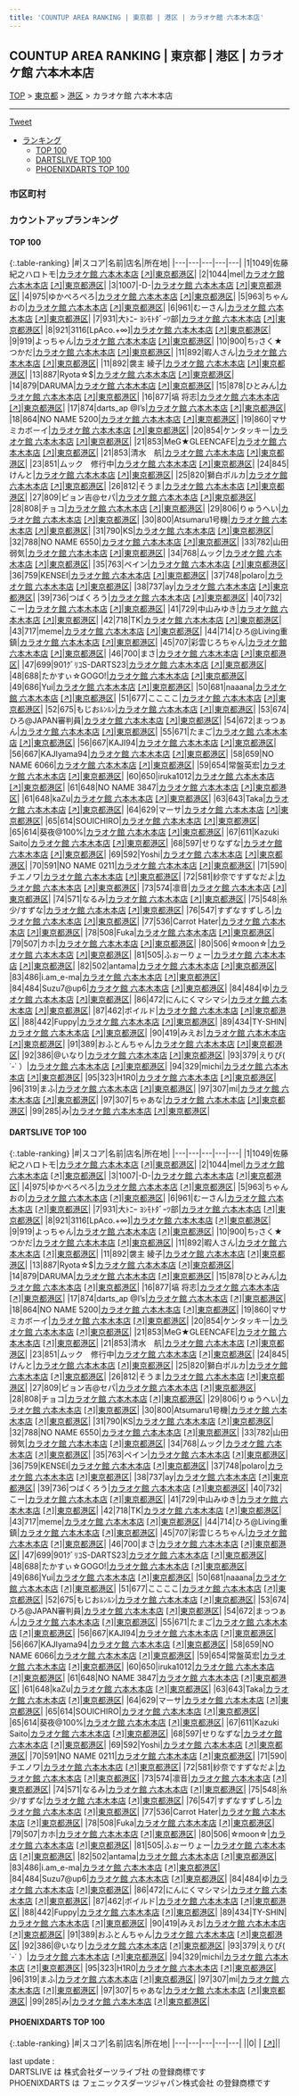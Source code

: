 ```yaml
---
title: 'COUNTUP AREA RANKING | 東京都 | 港区 | カラオケ館 六本木本店'
---
```

## COUNTUP AREA RANKING | 東京都 | 港区 | カラオケ館 六本木本店

[TOP](/darts/rank/) > [東京都](/darts/rank/東京都/) > [港区](/darts/rank/東京都/港区/) > カラオケ館 六本木本店

___

<a href="https://twitter.com/share?ref_src=twsrc%5Etfw" data-text="COUNTUP AREA RANKING | 東京都港区カラオケ館 六本木本店" class="twitter-share-button" data-hashtags="DARTSLIVE,PHOENIXDARTS,darts,ダーツ" data-show-count="false">Tweet</a>

* [ランキング](#カウントアップランキング)
    * [TOP 100](#top-100)
    * [DARTSLIVE TOP 100](#dartslive-top-100)
    * [PHOENIXDARTS TOP 100](#phoenixdarts-top-100)

### 市区町村

<ul>

</ul>

### カウントアップランキング

#### TOP 100



{:.table-ranking}
|#|スコア|名前|店名|所在地|
|---|---|---|---|---|
|1|1049|<span class="rank-name-dl">佐藤紀之ハロトモ</span>|<a href="/darts/rank/shops/ff4193c00ebd8d6325d56fb0e5c39bac.html">カラオケ館 六本木本店</a> <a href="https://search.dartslive.com/jp/shop/ff4193c00ebd8d6325d56fb0e5c39bac">[↗]</a>|<a href="/darts/rank/東京都/港区">東京都港区</a>|
|2|1044|<span class="rank-name-dl">mel</span>|<a href="/darts/rank/shops/ff4193c00ebd8d6325d56fb0e5c39bac.html">カラオケ館 六本木本店</a> <a href="https://search.dartslive.com/jp/shop/ff4193c00ebd8d6325d56fb0e5c39bac">[↗]</a>|<a href="/darts/rank/東京都/港区">東京都港区</a>|
|3|1007|<span class="rank-name-dl">-D-</span>|<a href="/darts/rank/shops/ff4193c00ebd8d6325d56fb0e5c39bac.html">カラオケ館 六本木本店</a> <a href="https://search.dartslive.com/jp/shop/ff4193c00ebd8d6325d56fb0e5c39bac">[↗]</a>|<a href="/darts/rank/東京都/港区">東京都港区</a>|
|4|975|<span class="rank-name-dl">ゆかぺろぺろ</span>|<a href="/darts/rank/shops/ff4193c00ebd8d6325d56fb0e5c39bac.html">カラオケ館 六本木本店</a> <a href="https://search.dartslive.com/jp/shop/ff4193c00ebd8d6325d56fb0e5c39bac">[↗]</a>|<a href="/darts/rank/東京都/港区">東京都港区</a>|
|5|963|<span class="rank-name-dl">ちゃんおの</span>|<a href="/darts/rank/shops/ff4193c00ebd8d6325d56fb0e5c39bac.html">カラオケ館 六本木本店</a> <a href="https://search.dartslive.com/jp/shop/ff4193c00ebd8d6325d56fb0e5c39bac">[↗]</a>|<a href="/darts/rank/東京都/港区">東京都港区</a>|
|6|961|<span class="rank-name-dl">むーさん</span>|<a href="/darts/rank/shops/ff4193c00ebd8d6325d56fb0e5c39bac.html">カラオケ館 六本木本店</a> <a href="https://search.dartslive.com/jp/shop/ff4193c00ebd8d6325d56fb0e5c39bac">[↗]</a>|<a href="/darts/rank/東京都/港区">東京都港区</a>|
|7|931|<span class="rank-name-dl">大ﾄﾆｰ ﾖｼﾓﾄﾀﾞｰﾂ部</span>|<a href="/darts/rank/shops/ff4193c00ebd8d6325d56fb0e5c39bac.html">カラオケ館 六本木本店</a> <a href="https://search.dartslive.com/jp/shop/ff4193c00ebd8d6325d56fb0e5c39bac">[↗]</a>|<a href="/darts/rank/東京都/港区">東京都港区</a>|
|8|921|<span class="rank-name-dl">3116[LpAco.+∞]</span>|<a href="/darts/rank/shops/ff4193c00ebd8d6325d56fb0e5c39bac.html">カラオケ館 六本木本店</a> <a href="https://search.dartslive.com/jp/shop/ff4193c00ebd8d6325d56fb0e5c39bac">[↗]</a>|<a href="/darts/rank/東京都/港区">東京都港区</a>|
|9|919|<span class="rank-name-dl">よっちゃん</span>|<a href="/darts/rank/shops/ff4193c00ebd8d6325d56fb0e5c39bac.html">カラオケ館 六本木本店</a> <a href="https://search.dartslive.com/jp/shop/ff4193c00ebd8d6325d56fb0e5c39bac">[↗]</a>|<a href="/darts/rank/東京都/港区">東京都港区</a>|
|10|900|<span class="rank-name-dl">ちｯさく★つかだ</span>|<a href="/darts/rank/shops/ff4193c00ebd8d6325d56fb0e5c39bac.html">カラオケ館 六本木本店</a> <a href="https://search.dartslive.com/jp/shop/ff4193c00ebd8d6325d56fb0e5c39bac">[↗]</a>|<a href="/darts/rank/東京都/港区">東京都港区</a>|
|11|892|<span class="rank-name-dl">暇人さん</span>|<a href="/darts/rank/shops/ff4193c00ebd8d6325d56fb0e5c39bac.html">カラオケ館 六本木本店</a> <a href="https://search.dartslive.com/jp/shop/ff4193c00ebd8d6325d56fb0e5c39bac">[↗]</a>|<a href="/darts/rank/東京都/港区">東京都港区</a>|
|11|892|<span class="rank-name-dl">袰主 綾子</span>|<a href="/darts/rank/shops/ff4193c00ebd8d6325d56fb0e5c39bac.html">カラオケ館 六本木本店</a> <a href="https://search.dartslive.com/jp/shop/ff4193c00ebd8d6325d56fb0e5c39bac">[↗]</a>|<a href="/darts/rank/東京都/港区">東京都港区</a>|
|13|887|<span class="rank-name-dl">Ryota☆$</span>|<a href="/darts/rank/shops/ff4193c00ebd8d6325d56fb0e5c39bac.html">カラオケ館 六本木本店</a> <a href="https://search.dartslive.com/jp/shop/ff4193c00ebd8d6325d56fb0e5c39bac">[↗]</a>|<a href="/darts/rank/東京都/港区">東京都港区</a>|
|14|879|<span class="rank-name-dl">DARUMA</span>|<a href="/darts/rank/shops/ff4193c00ebd8d6325d56fb0e5c39bac.html">カラオケ館 六本木本店</a> <a href="https://search.dartslive.com/jp/shop/ff4193c00ebd8d6325d56fb0e5c39bac">[↗]</a>|<a href="/darts/rank/東京都/港区">東京都港区</a>|
|15|878|<span class="rank-name-dl">ひとみん</span>|<a href="/darts/rank/shops/ff4193c00ebd8d6325d56fb0e5c39bac.html">カラオケ館 六本木本店</a> <a href="https://search.dartslive.com/jp/shop/ff4193c00ebd8d6325d56fb0e5c39bac">[↗]</a>|<a href="/darts/rank/東京都/港区">東京都港区</a>|
|16|877|<span class="rank-name-dl">塙 将志</span>|<a href="/darts/rank/shops/ff4193c00ebd8d6325d56fb0e5c39bac.html">カラオケ館 六本木本店</a> <a href="https://search.dartslive.com/jp/shop/ff4193c00ebd8d6325d56fb0e5c39bac">[↗]</a>|<a href="/darts/rank/東京都/港区">東京都港区</a>|
|17|874|<span class="rank-name-dl">darts_ap @I’s</span>|<a href="/darts/rank/shops/ff4193c00ebd8d6325d56fb0e5c39bac.html">カラオケ館 六本木本店</a> <a href="https://search.dartslive.com/jp/shop/ff4193c00ebd8d6325d56fb0e5c39bac">[↗]</a>|<a href="/darts/rank/東京都/港区">東京都港区</a>|
|18|864|<span class="rank-name-dl">NO NAME 5200</span>|<a href="/darts/rank/shops/ff4193c00ebd8d6325d56fb0e5c39bac.html">カラオケ館 六本木本店</a> <a href="https://search.dartslive.com/jp/shop/ff4193c00ebd8d6325d56fb0e5c39bac">[↗]</a>|<a href="/darts/rank/東京都/港区">東京都港区</a>|
|19|860|<span class="rank-name-dl">マサミカボーイ</span>|<a href="/darts/rank/shops/ff4193c00ebd8d6325d56fb0e5c39bac.html">カラオケ館 六本木本店</a> <a href="https://search.dartslive.com/jp/shop/ff4193c00ebd8d6325d56fb0e5c39bac">[↗]</a>|<a href="/darts/rank/東京都/港区">東京都港区</a>|
|20|854|<span class="rank-name-dl">ケンタッキー</span>|<a href="/darts/rank/shops/ff4193c00ebd8d6325d56fb0e5c39bac.html">カラオケ館 六本木本店</a> <a href="https://search.dartslive.com/jp/shop/ff4193c00ebd8d6325d56fb0e5c39bac">[↗]</a>|<a href="/darts/rank/東京都/港区">東京都港区</a>|
|21|853|<span class="rank-name-dl">MeG★GLEENCAFE</span>|<a href="/darts/rank/shops/ff4193c00ebd8d6325d56fb0e5c39bac.html">カラオケ館 六本木本店</a> <a href="https://search.dartslive.com/jp/shop/ff4193c00ebd8d6325d56fb0e5c39bac">[↗]</a>|<a href="/darts/rank/東京都/港区">東京都港区</a>|
|21|853|<span class="rank-name-dl">清水　航</span>|<a href="/darts/rank/shops/ff4193c00ebd8d6325d56fb0e5c39bac.html">カラオケ館 六本木本店</a> <a href="https://search.dartslive.com/jp/shop/ff4193c00ebd8d6325d56fb0e5c39bac">[↗]</a>|<a href="/darts/rank/東京都/港区">東京都港区</a>|
|23|851|<span class="rank-name-dl">ムック　修行中</span>|<a href="/darts/rank/shops/ff4193c00ebd8d6325d56fb0e5c39bac.html">カラオケ館 六本木本店</a> <a href="https://search.dartslive.com/jp/shop/ff4193c00ebd8d6325d56fb0e5c39bac">[↗]</a>|<a href="/darts/rank/東京都/港区">東京都港区</a>|
|24|845|<span class="rank-name-dl">けんと</span>|<a href="/darts/rank/shops/ff4193c00ebd8d6325d56fb0e5c39bac.html">カラオケ館 六本木本店</a> <a href="https://search.dartslive.com/jp/shop/ff4193c00ebd8d6325d56fb0e5c39bac">[↗]</a>|<a href="/darts/rank/東京都/港区">東京都港区</a>|
|25|820|<span class="rank-name-dl">獅白ポルカ</span>|<a href="/darts/rank/shops/ff4193c00ebd8d6325d56fb0e5c39bac.html">カラオケ館 六本木本店</a> <a href="https://search.dartslive.com/jp/shop/ff4193c00ebd8d6325d56fb0e5c39bac">[↗]</a>|<a href="/darts/rank/東京都/港区">東京都港区</a>|
|26|812|<span class="rank-name-dl">そうま</span>|<a href="/darts/rank/shops/ff4193c00ebd8d6325d56fb0e5c39bac.html">カラオケ館 六本木本店</a> <a href="https://search.dartslive.com/jp/shop/ff4193c00ebd8d6325d56fb0e5c39bac">[↗]</a>|<a href="/darts/rank/東京都/港区">東京都港区</a>|
|27|809|<span class="rank-name-dl">ピョン吉@セパ</span>|<a href="/darts/rank/shops/ff4193c00ebd8d6325d56fb0e5c39bac.html">カラオケ館 六本木本店</a> <a href="https://search.dartslive.com/jp/shop/ff4193c00ebd8d6325d56fb0e5c39bac">[↗]</a>|<a href="/darts/rank/東京都/港区">東京都港区</a>|
|28|808|<span class="rank-name-dl">チョコ</span>|<a href="/darts/rank/shops/ff4193c00ebd8d6325d56fb0e5c39bac.html">カラオケ館 六本木本店</a> <a href="https://search.dartslive.com/jp/shop/ff4193c00ebd8d6325d56fb0e5c39bac">[↗]</a>|<a href="/darts/rank/東京都/港区">東京都港区</a>|
|29|806|<span class="rank-name-dl">りゅうへい</span>|<a href="/darts/rank/shops/ff4193c00ebd8d6325d56fb0e5c39bac.html">カラオケ館 六本木本店</a> <a href="https://search.dartslive.com/jp/shop/ff4193c00ebd8d6325d56fb0e5c39bac">[↗]</a>|<a href="/darts/rank/東京都/港区">東京都港区</a>|
|30|800|<span class="rank-name-dl">Atsumaru1号機</span>|<a href="/darts/rank/shops/ff4193c00ebd8d6325d56fb0e5c39bac.html">カラオケ館 六本木本店</a> <a href="https://search.dartslive.com/jp/shop/ff4193c00ebd8d6325d56fb0e5c39bac">[↗]</a>|<a href="/darts/rank/東京都/港区">東京都港区</a>|
|31|790|<span class="rank-name-dl">KS</span>|<a href="/darts/rank/shops/ff4193c00ebd8d6325d56fb0e5c39bac.html">カラオケ館 六本木本店</a> <a href="https://search.dartslive.com/jp/shop/ff4193c00ebd8d6325d56fb0e5c39bac">[↗]</a>|<a href="/darts/rank/東京都/港区">東京都港区</a>|
|32|788|<span class="rank-name-dl">NO NAME 6550</span>|<a href="/darts/rank/shops/ff4193c00ebd8d6325d56fb0e5c39bac.html">カラオケ館 六本木本店</a> <a href="https://search.dartslive.com/jp/shop/ff4193c00ebd8d6325d56fb0e5c39bac">[↗]</a>|<a href="/darts/rank/東京都/港区">東京都港区</a>|
|33|782|<span class="rank-name-dl">山田弱気</span>|<a href="/darts/rank/shops/ff4193c00ebd8d6325d56fb0e5c39bac.html">カラオケ館 六本木本店</a> <a href="https://search.dartslive.com/jp/shop/ff4193c00ebd8d6325d56fb0e5c39bac">[↗]</a>|<a href="/darts/rank/東京都/港区">東京都港区</a>|
|34|768|<span class="rank-name-dl">ムック</span>|<a href="/darts/rank/shops/ff4193c00ebd8d6325d56fb0e5c39bac.html">カラオケ館 六本木本店</a> <a href="https://search.dartslive.com/jp/shop/ff4193c00ebd8d6325d56fb0e5c39bac">[↗]</a>|<a href="/darts/rank/東京都/港区">東京都港区</a>|
|35|763|<span class="rank-name-dl">ペイン</span>|<a href="/darts/rank/shops/ff4193c00ebd8d6325d56fb0e5c39bac.html">カラオケ館 六本木本店</a> <a href="https://search.dartslive.com/jp/shop/ff4193c00ebd8d6325d56fb0e5c39bac">[↗]</a>|<a href="/darts/rank/東京都/港区">東京都港区</a>|
|36|759|<span class="rank-name-dl">KENSEI</span>|<a href="/darts/rank/shops/ff4193c00ebd8d6325d56fb0e5c39bac.html">カラオケ館 六本木本店</a> <a href="https://search.dartslive.com/jp/shop/ff4193c00ebd8d6325d56fb0e5c39bac">[↗]</a>|<a href="/darts/rank/東京都/港区">東京都港区</a>|
|37|748|<span class="rank-name-dl">polaro</span>|<a href="/darts/rank/shops/ff4193c00ebd8d6325d56fb0e5c39bac.html">カラオケ館 六本木本店</a> <a href="https://search.dartslive.com/jp/shop/ff4193c00ebd8d6325d56fb0e5c39bac">[↗]</a>|<a href="/darts/rank/東京都/港区">東京都港区</a>|
|38|737|<span class="rank-name-dl">ay</span>|<a href="/darts/rank/shops/ff4193c00ebd8d6325d56fb0e5c39bac.html">カラオケ館 六本木本店</a> <a href="https://search.dartslive.com/jp/shop/ff4193c00ebd8d6325d56fb0e5c39bac">[↗]</a>|<a href="/darts/rank/東京都/港区">東京都港区</a>|
|39|736|<span class="rank-name-dl">つばくろう</span>|<a href="/darts/rank/shops/ff4193c00ebd8d6325d56fb0e5c39bac.html">カラオケ館 六本木本店</a> <a href="https://search.dartslive.com/jp/shop/ff4193c00ebd8d6325d56fb0e5c39bac">[↗]</a>|<a href="/darts/rank/東京都/港区">東京都港区</a>|
|40|732|<span class="rank-name-dl">こー</span>|<a href="/darts/rank/shops/ff4193c00ebd8d6325d56fb0e5c39bac.html">カラオケ館 六本木本店</a> <a href="https://search.dartslive.com/jp/shop/ff4193c00ebd8d6325d56fb0e5c39bac">[↗]</a>|<a href="/darts/rank/東京都/港区">東京都港区</a>|
|41|729|<span class="rank-name-dl">中山みゆき</span>|<a href="/darts/rank/shops/ff4193c00ebd8d6325d56fb0e5c39bac.html">カラオケ館 六本木本店</a> <a href="https://search.dartslive.com/jp/shop/ff4193c00ebd8d6325d56fb0e5c39bac">[↗]</a>|<a href="/darts/rank/東京都/港区">東京都港区</a>|
|42|718|<span class="rank-name-dl">TK</span>|<a href="/darts/rank/shops/ff4193c00ebd8d6325d56fb0e5c39bac.html">カラオケ館 六本木本店</a> <a href="https://search.dartslive.com/jp/shop/ff4193c00ebd8d6325d56fb0e5c39bac">[↗]</a>|<a href="/darts/rank/東京都/港区">東京都港区</a>|
|43|717|<span class="rank-name-dl">meme</span>|<a href="/darts/rank/shops/ff4193c00ebd8d6325d56fb0e5c39bac.html">カラオケ館 六本木本店</a> <a href="https://search.dartslive.com/jp/shop/ff4193c00ebd8d6325d56fb0e5c39bac">[↗]</a>|<a href="/darts/rank/東京都/港区">東京都港区</a>|
|44|714|<span class="rank-name-dl">ひろ@Living重鎮</span>|<a href="/darts/rank/shops/ff4193c00ebd8d6325d56fb0e5c39bac.html">カラオケ館 六本木本店</a> <a href="https://search.dartslive.com/jp/shop/ff4193c00ebd8d6325d56fb0e5c39bac">[↗]</a>|<a href="/darts/rank/東京都/港区">東京都港区</a>|
|45|707|<span class="rank-name-dl">彩雲じろちゃん</span>|<a href="/darts/rank/shops/ff4193c00ebd8d6325d56fb0e5c39bac.html">カラオケ館 六本木本店</a> <a href="https://search.dartslive.com/jp/shop/ff4193c00ebd8d6325d56fb0e5c39bac">[↗]</a>|<a href="/darts/rank/東京都/港区">東京都港区</a>|
|46|700|<span class="rank-name-dl">まさ</span>|<a href="/darts/rank/shops/ff4193c00ebd8d6325d56fb0e5c39bac.html">カラオケ館 六本木本店</a> <a href="https://search.dartslive.com/jp/shop/ff4193c00ebd8d6325d56fb0e5c39bac">[↗]</a>|<a href="/darts/rank/東京都/港区">東京都港区</a>|
|47|699|<span class="rank-name-dl">901ｸﾞﾘｺS-DARTS23</span>|<a href="/darts/rank/shops/ff4193c00ebd8d6325d56fb0e5c39bac.html">カラオケ館 六本木本店</a> <a href="https://search.dartslive.com/jp/shop/ff4193c00ebd8d6325d56fb0e5c39bac">[↗]</a>|<a href="/darts/rank/東京都/港区">東京都港区</a>|
|48|688|<span class="rank-name-dl">たかすぃ☆GOGO!</span>|<a href="/darts/rank/shops/ff4193c00ebd8d6325d56fb0e5c39bac.html">カラオケ館 六本木本店</a> <a href="https://search.dartslive.com/jp/shop/ff4193c00ebd8d6325d56fb0e5c39bac">[↗]</a>|<a href="/darts/rank/東京都/港区">東京都港区</a>|
|49|686|<span class="rank-name-dl">Yui</span>|<a href="/darts/rank/shops/ff4193c00ebd8d6325d56fb0e5c39bac.html">カラオケ館 六本木本店</a> <a href="https://search.dartslive.com/jp/shop/ff4193c00ebd8d6325d56fb0e5c39bac">[↗]</a>|<a href="/darts/rank/東京都/港区">東京都港区</a>|
|50|681|<span class="rank-name-dl">naaana</span>|<a href="/darts/rank/shops/ff4193c00ebd8d6325d56fb0e5c39bac.html">カラオケ館 六本木本店</a> <a href="https://search.dartslive.com/jp/shop/ff4193c00ebd8d6325d56fb0e5c39bac">[↗]</a>|<a href="/darts/rank/東京都/港区">東京都港区</a>|
|51|677|<span class="rank-name-dl">ここここ</span>|<a href="/darts/rank/shops/ff4193c00ebd8d6325d56fb0e5c39bac.html">カラオケ館 六本木本店</a> <a href="https://search.dartslive.com/jp/shop/ff4193c00ebd8d6325d56fb0e5c39bac">[↗]</a>|<a href="/darts/rank/東京都/港区">東京都港区</a>|
|52|675|<span class="rank-name-dl">もじおﾙﾝﾙﾝ</span>|<a href="/darts/rank/shops/ff4193c00ebd8d6325d56fb0e5c39bac.html">カラオケ館 六本木本店</a> <a href="https://search.dartslive.com/jp/shop/ff4193c00ebd8d6325d56fb0e5c39bac">[↗]</a>|<a href="/darts/rank/東京都/港区">東京都港区</a>|
|53|674|<span class="rank-name-dl">ひろ@JAPAN審判員</span>|<a href="/darts/rank/shops/ff4193c00ebd8d6325d56fb0e5c39bac.html">カラオケ館 六本木本店</a> <a href="https://search.dartslive.com/jp/shop/ff4193c00ebd8d6325d56fb0e5c39bac">[↗]</a>|<a href="/darts/rank/東京都/港区">東京都港区</a>|
|54|672|<span class="rank-name-dl">まっつぁん</span>|<a href="/darts/rank/shops/ff4193c00ebd8d6325d56fb0e5c39bac.html">カラオケ館 六本木本店</a> <a href="https://search.dartslive.com/jp/shop/ff4193c00ebd8d6325d56fb0e5c39bac">[↗]</a>|<a href="/darts/rank/東京都/港区">東京都港区</a>|
|55|671|<span class="rank-name-dl">たまご</span>|<a href="/darts/rank/shops/ff4193c00ebd8d6325d56fb0e5c39bac.html">カラオケ館 六本木本店</a> <a href="https://search.dartslive.com/jp/shop/ff4193c00ebd8d6325d56fb0e5c39bac">[↗]</a>|<a href="/darts/rank/東京都/港区">東京都港区</a>|
|56|667|<span class="rank-name-dl">KAJI94</span>|<a href="/darts/rank/shops/ff4193c00ebd8d6325d56fb0e5c39bac.html">カラオケ館 六本木本店</a> <a href="https://search.dartslive.com/jp/shop/ff4193c00ebd8d6325d56fb0e5c39bac">[↗]</a>|<a href="/darts/rank/東京都/港区">東京都港区</a>|
|56|667|<span class="rank-name-dl">KAJIyama94</span>|<a href="/darts/rank/shops/ff4193c00ebd8d6325d56fb0e5c39bac.html">カラオケ館 六本木本店</a> <a href="https://search.dartslive.com/jp/shop/ff4193c00ebd8d6325d56fb0e5c39bac">[↗]</a>|<a href="/darts/rank/東京都/港区">東京都港区</a>|
|58|659|<span class="rank-name-dl">NO NAME 6066</span>|<a href="/darts/rank/shops/ff4193c00ebd8d6325d56fb0e5c39bac.html">カラオケ館 六本木本店</a> <a href="https://search.dartslive.com/jp/shop/ff4193c00ebd8d6325d56fb0e5c39bac">[↗]</a>|<a href="/darts/rank/東京都/港区">東京都港区</a>|
|59|654|<span class="rank-name-dl">常盤英宏</span>|<a href="/darts/rank/shops/ff4193c00ebd8d6325d56fb0e5c39bac.html">カラオケ館 六本木本店</a> <a href="https://search.dartslive.com/jp/shop/ff4193c00ebd8d6325d56fb0e5c39bac">[↗]</a>|<a href="/darts/rank/東京都/港区">東京都港区</a>|
|60|650|<span class="rank-name-dl">iruka1012</span>|<a href="/darts/rank/shops/ff4193c00ebd8d6325d56fb0e5c39bac.html">カラオケ館 六本木本店</a> <a href="https://search.dartslive.com/jp/shop/ff4193c00ebd8d6325d56fb0e5c39bac">[↗]</a>|<a href="/darts/rank/東京都/港区">東京都港区</a>|
|61|648|<span class="rank-name-dl">NO NAME 3847</span>|<a href="/darts/rank/shops/ff4193c00ebd8d6325d56fb0e5c39bac.html">カラオケ館 六本木本店</a> <a href="https://search.dartslive.com/jp/shop/ff4193c00ebd8d6325d56fb0e5c39bac">[↗]</a>|<a href="/darts/rank/東京都/港区">東京都港区</a>|
|61|648|<span class="rank-name-dl">kaZu</span>|<a href="/darts/rank/shops/ff4193c00ebd8d6325d56fb0e5c39bac.html">カラオケ館 六本木本店</a> <a href="https://search.dartslive.com/jp/shop/ff4193c00ebd8d6325d56fb0e5c39bac">[↗]</a>|<a href="/darts/rank/東京都/港区">東京都港区</a>|
|63|643|<span class="rank-name-dl">Taka</span>|<a href="/darts/rank/shops/ff4193c00ebd8d6325d56fb0e5c39bac.html">カラオケ館 六本木本店</a> <a href="https://search.dartslive.com/jp/shop/ff4193c00ebd8d6325d56fb0e5c39bac">[↗]</a>|<a href="/darts/rank/東京都/港区">東京都港区</a>|
|64|629|<span class="rank-name-dl">マーサ</span>|<a href="/darts/rank/shops/ff4193c00ebd8d6325d56fb0e5c39bac.html">カラオケ館 六本木本店</a> <a href="https://search.dartslive.com/jp/shop/ff4193c00ebd8d6325d56fb0e5c39bac">[↗]</a>|<a href="/darts/rank/東京都/港区">東京都港区</a>|
|65|614|<span class="rank-name-dl">SOUICHIRO</span>|<a href="/darts/rank/shops/ff4193c00ebd8d6325d56fb0e5c39bac.html">カラオケ館 六本木本店</a> <a href="https://search.dartslive.com/jp/shop/ff4193c00ebd8d6325d56fb0e5c39bac">[↗]</a>|<a href="/darts/rank/東京都/港区">東京都港区</a>|
|65|614|<span class="rank-name-dl">葵夜@100%</span>|<a href="/darts/rank/shops/ff4193c00ebd8d6325d56fb0e5c39bac.html">カラオケ館 六本木本店</a> <a href="https://search.dartslive.com/jp/shop/ff4193c00ebd8d6325d56fb0e5c39bac">[↗]</a>|<a href="/darts/rank/東京都/港区">東京都港区</a>|
|67|611|<span class="rank-name-dl">Kazuki Saito</span>|<a href="/darts/rank/shops/ff4193c00ebd8d6325d56fb0e5c39bac.html">カラオケ館 六本木本店</a> <a href="https://search.dartslive.com/jp/shop/ff4193c00ebd8d6325d56fb0e5c39bac">[↗]</a>|<a href="/darts/rank/東京都/港区">東京都港区</a>|
|68|597|<span class="rank-name-dl">せりなずな</span>|<a href="/darts/rank/shops/ff4193c00ebd8d6325d56fb0e5c39bac.html">カラオケ館 六本木本店</a> <a href="https://search.dartslive.com/jp/shop/ff4193c00ebd8d6325d56fb0e5c39bac">[↗]</a>|<a href="/darts/rank/東京都/港区">東京都港区</a>|
|69|592|<span class="rank-name-dl">Yoshi</span>|<a href="/darts/rank/shops/ff4193c00ebd8d6325d56fb0e5c39bac.html">カラオケ館 六本木本店</a> <a href="https://search.dartslive.com/jp/shop/ff4193c00ebd8d6325d56fb0e5c39bac">[↗]</a>|<a href="/darts/rank/東京都/港区">東京都港区</a>|
|70|591|<span class="rank-name-dl">NO NAME 0211</span>|<a href="/darts/rank/shops/ff4193c00ebd8d6325d56fb0e5c39bac.html">カラオケ館 六本木本店</a> <a href="https://search.dartslive.com/jp/shop/ff4193c00ebd8d6325d56fb0e5c39bac">[↗]</a>|<a href="/darts/rank/東京都/港区">東京都港区</a>|
|71|590|<span class="rank-name-dl">チエノワ</span>|<a href="/darts/rank/shops/ff4193c00ebd8d6325d56fb0e5c39bac.html">カラオケ館 六本木本店</a> <a href="https://search.dartslive.com/jp/shop/ff4193c00ebd8d6325d56fb0e5c39bac">[↗]</a>|<a href="/darts/rank/東京都/港区">東京都港区</a>|
|72|581|<span class="rank-name-dl">紗奈ですずなだよ</span>|<a href="/darts/rank/shops/ff4193c00ebd8d6325d56fb0e5c39bac.html">カラオケ館 六本木本店</a> <a href="https://search.dartslive.com/jp/shop/ff4193c00ebd8d6325d56fb0e5c39bac">[↗]</a>|<a href="/darts/rank/東京都/港区">東京都港区</a>|
|73|574|<span class="rank-name-dl">凛音</span>|<a href="/darts/rank/shops/ff4193c00ebd8d6325d56fb0e5c39bac.html">カラオケ館 六本木本店</a> <a href="https://search.dartslive.com/jp/shop/ff4193c00ebd8d6325d56fb0e5c39bac">[↗]</a>|<a href="/darts/rank/東京都/港区">東京都港区</a>|
|74|571|<span class="rank-name-dl">なるみ</span>|<a href="/darts/rank/shops/ff4193c00ebd8d6325d56fb0e5c39bac.html">カラオケ館 六本木本店</a> <a href="https://search.dartslive.com/jp/shop/ff4193c00ebd8d6325d56fb0e5c39bac">[↗]</a>|<a href="/darts/rank/東京都/港区">東京都港区</a>|
|75|548|<span class="rank-name-dl">糸少/すずな</span>|<a href="/darts/rank/shops/ff4193c00ebd8d6325d56fb0e5c39bac.html">カラオケ館 六本木本店</a> <a href="https://search.dartslive.com/jp/shop/ff4193c00ebd8d6325d56fb0e5c39bac">[↗]</a>|<a href="/darts/rank/東京都/港区">東京都港区</a>|
|76|547|<span class="rank-name-dl">すずなすずしろ</span>|<a href="/darts/rank/shops/ff4193c00ebd8d6325d56fb0e5c39bac.html">カラオケ館 六本木本店</a> <a href="https://search.dartslive.com/jp/shop/ff4193c00ebd8d6325d56fb0e5c39bac">[↗]</a>|<a href="/darts/rank/東京都/港区">東京都港区</a>|
|77|536|<span class="rank-name-dl">Carrot Hater</span>|<a href="/darts/rank/shops/ff4193c00ebd8d6325d56fb0e5c39bac.html">カラオケ館 六本木本店</a> <a href="https://search.dartslive.com/jp/shop/ff4193c00ebd8d6325d56fb0e5c39bac">[↗]</a>|<a href="/darts/rank/東京都/港区">東京都港区</a>|
|78|508|<span class="rank-name-dl">Fuka</span>|<a href="/darts/rank/shops/ff4193c00ebd8d6325d56fb0e5c39bac.html">カラオケ館 六本木本店</a> <a href="https://search.dartslive.com/jp/shop/ff4193c00ebd8d6325d56fb0e5c39bac">[↗]</a>|<a href="/darts/rank/東京都/港区">東京都港区</a>|
|79|507|<span class="rank-name-dl">カホ</span>|<a href="/darts/rank/shops/ff4193c00ebd8d6325d56fb0e5c39bac.html">カラオケ館 六本木本店</a> <a href="https://search.dartslive.com/jp/shop/ff4193c00ebd8d6325d56fb0e5c39bac">[↗]</a>|<a href="/darts/rank/東京都/港区">東京都港区</a>|
|80|506|<span class="rank-name-dl">☆moon☆</span>|<a href="/darts/rank/shops/ff4193c00ebd8d6325d56fb0e5c39bac.html">カラオケ館 六本木本店</a> <a href="https://search.dartslive.com/jp/shop/ff4193c00ebd8d6325d56fb0e5c39bac">[↗]</a>|<a href="/darts/rank/東京都/港区">東京都港区</a>|
|81|505|<span class="rank-name-dl">ふぉーりょー</span>|<a href="/darts/rank/shops/ff4193c00ebd8d6325d56fb0e5c39bac.html">カラオケ館 六本木本店</a> <a href="https://search.dartslive.com/jp/shop/ff4193c00ebd8d6325d56fb0e5c39bac">[↗]</a>|<a href="/darts/rank/東京都/港区">東京都港区</a>|
|82|502|<span class="rank-name-dl">antama</span>|<a href="/darts/rank/shops/ff4193c00ebd8d6325d56fb0e5c39bac.html">カラオケ館 六本木本店</a> <a href="https://search.dartslive.com/jp/shop/ff4193c00ebd8d6325d56fb0e5c39bac">[↗]</a>|<a href="/darts/rank/東京都/港区">東京都港区</a>|
|83|486|<span class="rank-name-dl">i.am_e-ma</span>|<a href="/darts/rank/shops/ff4193c00ebd8d6325d56fb0e5c39bac.html">カラオケ館 六本木本店</a> <a href="https://search.dartslive.com/jp/shop/ff4193c00ebd8d6325d56fb0e5c39bac">[↗]</a>|<a href="/darts/rank/東京都/港区">東京都港区</a>|
|84|484|<span class="rank-name-dl">Suzu7@up6</span>|<a href="/darts/rank/shops/ff4193c00ebd8d6325d56fb0e5c39bac.html">カラオケ館 六本木本店</a> <a href="https://search.dartslive.com/jp/shop/ff4193c00ebd8d6325d56fb0e5c39bac">[↗]</a>|<a href="/darts/rank/東京都/港区">東京都港区</a>|
|84|484|<span class="rank-name-dl">ゆ</span>|<a href="/darts/rank/shops/ff4193c00ebd8d6325d56fb0e5c39bac.html">カラオケ館 六本木本店</a> <a href="https://search.dartslive.com/jp/shop/ff4193c00ebd8d6325d56fb0e5c39bac">[↗]</a>|<a href="/darts/rank/東京都/港区">東京都港区</a>|
|86|472|<span class="rank-name-dl">にんにくマシマシ</span>|<a href="/darts/rank/shops/ff4193c00ebd8d6325d56fb0e5c39bac.html">カラオケ館 六本木本店</a> <a href="https://search.dartslive.com/jp/shop/ff4193c00ebd8d6325d56fb0e5c39bac">[↗]</a>|<a href="/darts/rank/東京都/港区">東京都港区</a>|
|87|462|<span class="rank-name-dl">ボイルド</span>|<a href="/darts/rank/shops/ff4193c00ebd8d6325d56fb0e5c39bac.html">カラオケ館 六本木本店</a> <a href="https://search.dartslive.com/jp/shop/ff4193c00ebd8d6325d56fb0e5c39bac">[↗]</a>|<a href="/darts/rank/東京都/港区">東京都港区</a>|
|88|442|<span class="rank-name-dl">Fuppy</span>|<a href="/darts/rank/shops/ff4193c00ebd8d6325d56fb0e5c39bac.html">カラオケ館 六本木本店</a> <a href="https://search.dartslive.com/jp/shop/ff4193c00ebd8d6325d56fb0e5c39bac">[↗]</a>|<a href="/darts/rank/東京都/港区">東京都港区</a>|
|89|434|<span class="rank-name-dl">TY-SHIN</span>|<a href="/darts/rank/shops/ff4193c00ebd8d6325d56fb0e5c39bac.html">カラオケ館 六本木本店</a> <a href="https://search.dartslive.com/jp/shop/ff4193c00ebd8d6325d56fb0e5c39bac">[↗]</a>|<a href="/darts/rank/東京都/港区">東京都港区</a>|
|90|419|<span class="rank-name-dl">みえお</span>|<a href="/darts/rank/shops/ff4193c00ebd8d6325d56fb0e5c39bac.html">カラオケ館 六本木本店</a> <a href="https://search.dartslive.com/jp/shop/ff4193c00ebd8d6325d56fb0e5c39bac">[↗]</a>|<a href="/darts/rank/東京都/港区">東京都港区</a>|
|91|389|<span class="rank-name-dl">おふとんちゃん</span>|<a href="/darts/rank/shops/ff4193c00ebd8d6325d56fb0e5c39bac.html">カラオケ館 六本木本店</a> <a href="https://search.dartslive.com/jp/shop/ff4193c00ebd8d6325d56fb0e5c39bac">[↗]</a>|<a href="/darts/rank/東京都/港区">東京都港区</a>|
|92|386|<span class="rank-name-dl">@いなり</span>|<a href="/darts/rank/shops/ff4193c00ebd8d6325d56fb0e5c39bac.html">カラオケ館 六本木本店</a> <a href="https://search.dartslive.com/jp/shop/ff4193c00ebd8d6325d56fb0e5c39bac">[↗]</a>|<a href="/darts/rank/東京都/港区">東京都港区</a>|
|93|379|<span class="rank-name-dl">えりぴ( ˙-˙ ）</span>|<a href="/darts/rank/shops/ff4193c00ebd8d6325d56fb0e5c39bac.html">カラオケ館 六本木本店</a> <a href="https://search.dartslive.com/jp/shop/ff4193c00ebd8d6325d56fb0e5c39bac">[↗]</a>|<a href="/darts/rank/東京都/港区">東京都港区</a>|
|94|329|<span class="rank-name-dl">michi</span>|<a href="/darts/rank/shops/ff4193c00ebd8d6325d56fb0e5c39bac.html">カラオケ館 六本木本店</a> <a href="https://search.dartslive.com/jp/shop/ff4193c00ebd8d6325d56fb0e5c39bac">[↗]</a>|<a href="/darts/rank/東京都/港区">東京都港区</a>|
|95|323|<span class="rank-name-dl">H1R0</span>|<a href="/darts/rank/shops/ff4193c00ebd8d6325d56fb0e5c39bac.html">カラオケ館 六本木本店</a> <a href="https://search.dartslive.com/jp/shop/ff4193c00ebd8d6325d56fb0e5c39bac">[↗]</a>|<a href="/darts/rank/東京都/港区">東京都港区</a>|
|96|319|<span class="rank-name-dl">まふ</span>|<a href="/darts/rank/shops/ff4193c00ebd8d6325d56fb0e5c39bac.html">カラオケ館 六本木本店</a> <a href="https://search.dartslive.com/jp/shop/ff4193c00ebd8d6325d56fb0e5c39bac">[↗]</a>|<a href="/darts/rank/東京都/港区">東京都港区</a>|
|97|307|<span class="rank-name-dl">mi</span>|<a href="/darts/rank/shops/ff4193c00ebd8d6325d56fb0e5c39bac.html">カラオケ館 六本木本店</a> <a href="https://search.dartslive.com/jp/shop/ff4193c00ebd8d6325d56fb0e5c39bac">[↗]</a>|<a href="/darts/rank/東京都/港区">東京都港区</a>|
|97|307|<span class="rank-name-dl">ちゃあな</span>|<a href="/darts/rank/shops/ff4193c00ebd8d6325d56fb0e5c39bac.html">カラオケ館 六本木本店</a> <a href="https://search.dartslive.com/jp/shop/ff4193c00ebd8d6325d56fb0e5c39bac">[↗]</a>|<a href="/darts/rank/東京都/港区">東京都港区</a>|
|99|285|<span class="rank-name-dl">み</span>|<a href="/darts/rank/shops/ff4193c00ebd8d6325d56fb0e5c39bac.html">カラオケ館 六本木本店</a> <a href="https://search.dartslive.com/jp/shop/ff4193c00ebd8d6325d56fb0e5c39bac">[↗]</a>|<a href="/darts/rank/東京都/港区">東京都港区</a>|


#### DARTSLIVE TOP 100



{:.table-ranking}
|#|スコア|名前|店名|所在地|
|---|---|---|---|---|
|1|1049|<span class="rank-name-dl">佐藤紀之ハロトモ</span>|<a href="/darts/rank/shops/ff4193c00ebd8d6325d56fb0e5c39bac.html">カラオケ館 六本木本店</a> <a href="https://search.dartslive.com/jp/shop/ff4193c00ebd8d6325d56fb0e5c39bac">[↗]</a>|<a href="/darts/rank/東京都/港区">東京都港区</a>|
|2|1044|<span class="rank-name-dl">mel</span>|<a href="/darts/rank/shops/ff4193c00ebd8d6325d56fb0e5c39bac.html">カラオケ館 六本木本店</a> <a href="https://search.dartslive.com/jp/shop/ff4193c00ebd8d6325d56fb0e5c39bac">[↗]</a>|<a href="/darts/rank/東京都/港区">東京都港区</a>|
|3|1007|<span class="rank-name-dl">-D-</span>|<a href="/darts/rank/shops/ff4193c00ebd8d6325d56fb0e5c39bac.html">カラオケ館 六本木本店</a> <a href="https://search.dartslive.com/jp/shop/ff4193c00ebd8d6325d56fb0e5c39bac">[↗]</a>|<a href="/darts/rank/東京都/港区">東京都港区</a>|
|4|975|<span class="rank-name-dl">ゆかぺろぺろ</span>|<a href="/darts/rank/shops/ff4193c00ebd8d6325d56fb0e5c39bac.html">カラオケ館 六本木本店</a> <a href="https://search.dartslive.com/jp/shop/ff4193c00ebd8d6325d56fb0e5c39bac">[↗]</a>|<a href="/darts/rank/東京都/港区">東京都港区</a>|
|5|963|<span class="rank-name-dl">ちゃんおの</span>|<a href="/darts/rank/shops/ff4193c00ebd8d6325d56fb0e5c39bac.html">カラオケ館 六本木本店</a> <a href="https://search.dartslive.com/jp/shop/ff4193c00ebd8d6325d56fb0e5c39bac">[↗]</a>|<a href="/darts/rank/東京都/港区">東京都港区</a>|
|6|961|<span class="rank-name-dl">むーさん</span>|<a href="/darts/rank/shops/ff4193c00ebd8d6325d56fb0e5c39bac.html">カラオケ館 六本木本店</a> <a href="https://search.dartslive.com/jp/shop/ff4193c00ebd8d6325d56fb0e5c39bac">[↗]</a>|<a href="/darts/rank/東京都/港区">東京都港区</a>|
|7|931|<span class="rank-name-dl">大ﾄﾆｰ ﾖｼﾓﾄﾀﾞｰﾂ部</span>|<a href="/darts/rank/shops/ff4193c00ebd8d6325d56fb0e5c39bac.html">カラオケ館 六本木本店</a> <a href="https://search.dartslive.com/jp/shop/ff4193c00ebd8d6325d56fb0e5c39bac">[↗]</a>|<a href="/darts/rank/東京都/港区">東京都港区</a>|
|8|921|<span class="rank-name-dl">3116[LpAco.+∞]</span>|<a href="/darts/rank/shops/ff4193c00ebd8d6325d56fb0e5c39bac.html">カラオケ館 六本木本店</a> <a href="https://search.dartslive.com/jp/shop/ff4193c00ebd8d6325d56fb0e5c39bac">[↗]</a>|<a href="/darts/rank/東京都/港区">東京都港区</a>|
|9|919|<span class="rank-name-dl">よっちゃん</span>|<a href="/darts/rank/shops/ff4193c00ebd8d6325d56fb0e5c39bac.html">カラオケ館 六本木本店</a> <a href="https://search.dartslive.com/jp/shop/ff4193c00ebd8d6325d56fb0e5c39bac">[↗]</a>|<a href="/darts/rank/東京都/港区">東京都港区</a>|
|10|900|<span class="rank-name-dl">ちｯさく★つかだ</span>|<a href="/darts/rank/shops/ff4193c00ebd8d6325d56fb0e5c39bac.html">カラオケ館 六本木本店</a> <a href="https://search.dartslive.com/jp/shop/ff4193c00ebd8d6325d56fb0e5c39bac">[↗]</a>|<a href="/darts/rank/東京都/港区">東京都港区</a>|
|11|892|<span class="rank-name-dl">暇人さん</span>|<a href="/darts/rank/shops/ff4193c00ebd8d6325d56fb0e5c39bac.html">カラオケ館 六本木本店</a> <a href="https://search.dartslive.com/jp/shop/ff4193c00ebd8d6325d56fb0e5c39bac">[↗]</a>|<a href="/darts/rank/東京都/港区">東京都港区</a>|
|11|892|<span class="rank-name-dl">袰主 綾子</span>|<a href="/darts/rank/shops/ff4193c00ebd8d6325d56fb0e5c39bac.html">カラオケ館 六本木本店</a> <a href="https://search.dartslive.com/jp/shop/ff4193c00ebd8d6325d56fb0e5c39bac">[↗]</a>|<a href="/darts/rank/東京都/港区">東京都港区</a>|
|13|887|<span class="rank-name-dl">Ryota☆$</span>|<a href="/darts/rank/shops/ff4193c00ebd8d6325d56fb0e5c39bac.html">カラオケ館 六本木本店</a> <a href="https://search.dartslive.com/jp/shop/ff4193c00ebd8d6325d56fb0e5c39bac">[↗]</a>|<a href="/darts/rank/東京都/港区">東京都港区</a>|
|14|879|<span class="rank-name-dl">DARUMA</span>|<a href="/darts/rank/shops/ff4193c00ebd8d6325d56fb0e5c39bac.html">カラオケ館 六本木本店</a> <a href="https://search.dartslive.com/jp/shop/ff4193c00ebd8d6325d56fb0e5c39bac">[↗]</a>|<a href="/darts/rank/東京都/港区">東京都港区</a>|
|15|878|<span class="rank-name-dl">ひとみん</span>|<a href="/darts/rank/shops/ff4193c00ebd8d6325d56fb0e5c39bac.html">カラオケ館 六本木本店</a> <a href="https://search.dartslive.com/jp/shop/ff4193c00ebd8d6325d56fb0e5c39bac">[↗]</a>|<a href="/darts/rank/東京都/港区">東京都港区</a>|
|16|877|<span class="rank-name-dl">塙 将志</span>|<a href="/darts/rank/shops/ff4193c00ebd8d6325d56fb0e5c39bac.html">カラオケ館 六本木本店</a> <a href="https://search.dartslive.com/jp/shop/ff4193c00ebd8d6325d56fb0e5c39bac">[↗]</a>|<a href="/darts/rank/東京都/港区">東京都港区</a>|
|17|874|<span class="rank-name-dl">darts_ap @I’s</span>|<a href="/darts/rank/shops/ff4193c00ebd8d6325d56fb0e5c39bac.html">カラオケ館 六本木本店</a> <a href="https://search.dartslive.com/jp/shop/ff4193c00ebd8d6325d56fb0e5c39bac">[↗]</a>|<a href="/darts/rank/東京都/港区">東京都港区</a>|
|18|864|<span class="rank-name-dl">NO NAME 5200</span>|<a href="/darts/rank/shops/ff4193c00ebd8d6325d56fb0e5c39bac.html">カラオケ館 六本木本店</a> <a href="https://search.dartslive.com/jp/shop/ff4193c00ebd8d6325d56fb0e5c39bac">[↗]</a>|<a href="/darts/rank/東京都/港区">東京都港区</a>|
|19|860|<span class="rank-name-dl">マサミカボーイ</span>|<a href="/darts/rank/shops/ff4193c00ebd8d6325d56fb0e5c39bac.html">カラオケ館 六本木本店</a> <a href="https://search.dartslive.com/jp/shop/ff4193c00ebd8d6325d56fb0e5c39bac">[↗]</a>|<a href="/darts/rank/東京都/港区">東京都港区</a>|
|20|854|<span class="rank-name-dl">ケンタッキー</span>|<a href="/darts/rank/shops/ff4193c00ebd8d6325d56fb0e5c39bac.html">カラオケ館 六本木本店</a> <a href="https://search.dartslive.com/jp/shop/ff4193c00ebd8d6325d56fb0e5c39bac">[↗]</a>|<a href="/darts/rank/東京都/港区">東京都港区</a>|
|21|853|<span class="rank-name-dl">MeG★GLEENCAFE</span>|<a href="/darts/rank/shops/ff4193c00ebd8d6325d56fb0e5c39bac.html">カラオケ館 六本木本店</a> <a href="https://search.dartslive.com/jp/shop/ff4193c00ebd8d6325d56fb0e5c39bac">[↗]</a>|<a href="/darts/rank/東京都/港区">東京都港区</a>|
|21|853|<span class="rank-name-dl">清水　航</span>|<a href="/darts/rank/shops/ff4193c00ebd8d6325d56fb0e5c39bac.html">カラオケ館 六本木本店</a> <a href="https://search.dartslive.com/jp/shop/ff4193c00ebd8d6325d56fb0e5c39bac">[↗]</a>|<a href="/darts/rank/東京都/港区">東京都港区</a>|
|23|851|<span class="rank-name-dl">ムック　修行中</span>|<a href="/darts/rank/shops/ff4193c00ebd8d6325d56fb0e5c39bac.html">カラオケ館 六本木本店</a> <a href="https://search.dartslive.com/jp/shop/ff4193c00ebd8d6325d56fb0e5c39bac">[↗]</a>|<a href="/darts/rank/東京都/港区">東京都港区</a>|
|24|845|<span class="rank-name-dl">けんと</span>|<a href="/darts/rank/shops/ff4193c00ebd8d6325d56fb0e5c39bac.html">カラオケ館 六本木本店</a> <a href="https://search.dartslive.com/jp/shop/ff4193c00ebd8d6325d56fb0e5c39bac">[↗]</a>|<a href="/darts/rank/東京都/港区">東京都港区</a>|
|25|820|<span class="rank-name-dl">獅白ポルカ</span>|<a href="/darts/rank/shops/ff4193c00ebd8d6325d56fb0e5c39bac.html">カラオケ館 六本木本店</a> <a href="https://search.dartslive.com/jp/shop/ff4193c00ebd8d6325d56fb0e5c39bac">[↗]</a>|<a href="/darts/rank/東京都/港区">東京都港区</a>|
|26|812|<span class="rank-name-dl">そうま</span>|<a href="/darts/rank/shops/ff4193c00ebd8d6325d56fb0e5c39bac.html">カラオケ館 六本木本店</a> <a href="https://search.dartslive.com/jp/shop/ff4193c00ebd8d6325d56fb0e5c39bac">[↗]</a>|<a href="/darts/rank/東京都/港区">東京都港区</a>|
|27|809|<span class="rank-name-dl">ピョン吉@セパ</span>|<a href="/darts/rank/shops/ff4193c00ebd8d6325d56fb0e5c39bac.html">カラオケ館 六本木本店</a> <a href="https://search.dartslive.com/jp/shop/ff4193c00ebd8d6325d56fb0e5c39bac">[↗]</a>|<a href="/darts/rank/東京都/港区">東京都港区</a>|
|28|808|<span class="rank-name-dl">チョコ</span>|<a href="/darts/rank/shops/ff4193c00ebd8d6325d56fb0e5c39bac.html">カラオケ館 六本木本店</a> <a href="https://search.dartslive.com/jp/shop/ff4193c00ebd8d6325d56fb0e5c39bac">[↗]</a>|<a href="/darts/rank/東京都/港区">東京都港区</a>|
|29|806|<span class="rank-name-dl">りゅうへい</span>|<a href="/darts/rank/shops/ff4193c00ebd8d6325d56fb0e5c39bac.html">カラオケ館 六本木本店</a> <a href="https://search.dartslive.com/jp/shop/ff4193c00ebd8d6325d56fb0e5c39bac">[↗]</a>|<a href="/darts/rank/東京都/港区">東京都港区</a>|
|30|800|<span class="rank-name-dl">Atsumaru1号機</span>|<a href="/darts/rank/shops/ff4193c00ebd8d6325d56fb0e5c39bac.html">カラオケ館 六本木本店</a> <a href="https://search.dartslive.com/jp/shop/ff4193c00ebd8d6325d56fb0e5c39bac">[↗]</a>|<a href="/darts/rank/東京都/港区">東京都港区</a>|
|31|790|<span class="rank-name-dl">KS</span>|<a href="/darts/rank/shops/ff4193c00ebd8d6325d56fb0e5c39bac.html">カラオケ館 六本木本店</a> <a href="https://search.dartslive.com/jp/shop/ff4193c00ebd8d6325d56fb0e5c39bac">[↗]</a>|<a href="/darts/rank/東京都/港区">東京都港区</a>|
|32|788|<span class="rank-name-dl">NO NAME 6550</span>|<a href="/darts/rank/shops/ff4193c00ebd8d6325d56fb0e5c39bac.html">カラオケ館 六本木本店</a> <a href="https://search.dartslive.com/jp/shop/ff4193c00ebd8d6325d56fb0e5c39bac">[↗]</a>|<a href="/darts/rank/東京都/港区">東京都港区</a>|
|33|782|<span class="rank-name-dl">山田弱気</span>|<a href="/darts/rank/shops/ff4193c00ebd8d6325d56fb0e5c39bac.html">カラオケ館 六本木本店</a> <a href="https://search.dartslive.com/jp/shop/ff4193c00ebd8d6325d56fb0e5c39bac">[↗]</a>|<a href="/darts/rank/東京都/港区">東京都港区</a>|
|34|768|<span class="rank-name-dl">ムック</span>|<a href="/darts/rank/shops/ff4193c00ebd8d6325d56fb0e5c39bac.html">カラオケ館 六本木本店</a> <a href="https://search.dartslive.com/jp/shop/ff4193c00ebd8d6325d56fb0e5c39bac">[↗]</a>|<a href="/darts/rank/東京都/港区">東京都港区</a>|
|35|763|<span class="rank-name-dl">ペイン</span>|<a href="/darts/rank/shops/ff4193c00ebd8d6325d56fb0e5c39bac.html">カラオケ館 六本木本店</a> <a href="https://search.dartslive.com/jp/shop/ff4193c00ebd8d6325d56fb0e5c39bac">[↗]</a>|<a href="/darts/rank/東京都/港区">東京都港区</a>|
|36|759|<span class="rank-name-dl">KENSEI</span>|<a href="/darts/rank/shops/ff4193c00ebd8d6325d56fb0e5c39bac.html">カラオケ館 六本木本店</a> <a href="https://search.dartslive.com/jp/shop/ff4193c00ebd8d6325d56fb0e5c39bac">[↗]</a>|<a href="/darts/rank/東京都/港区">東京都港区</a>|
|37|748|<span class="rank-name-dl">polaro</span>|<a href="/darts/rank/shops/ff4193c00ebd8d6325d56fb0e5c39bac.html">カラオケ館 六本木本店</a> <a href="https://search.dartslive.com/jp/shop/ff4193c00ebd8d6325d56fb0e5c39bac">[↗]</a>|<a href="/darts/rank/東京都/港区">東京都港区</a>|
|38|737|<span class="rank-name-dl">ay</span>|<a href="/darts/rank/shops/ff4193c00ebd8d6325d56fb0e5c39bac.html">カラオケ館 六本木本店</a> <a href="https://search.dartslive.com/jp/shop/ff4193c00ebd8d6325d56fb0e5c39bac">[↗]</a>|<a href="/darts/rank/東京都/港区">東京都港区</a>|
|39|736|<span class="rank-name-dl">つばくろう</span>|<a href="/darts/rank/shops/ff4193c00ebd8d6325d56fb0e5c39bac.html">カラオケ館 六本木本店</a> <a href="https://search.dartslive.com/jp/shop/ff4193c00ebd8d6325d56fb0e5c39bac">[↗]</a>|<a href="/darts/rank/東京都/港区">東京都港区</a>|
|40|732|<span class="rank-name-dl">こー</span>|<a href="/darts/rank/shops/ff4193c00ebd8d6325d56fb0e5c39bac.html">カラオケ館 六本木本店</a> <a href="https://search.dartslive.com/jp/shop/ff4193c00ebd8d6325d56fb0e5c39bac">[↗]</a>|<a href="/darts/rank/東京都/港区">東京都港区</a>|
|41|729|<span class="rank-name-dl">中山みゆき</span>|<a href="/darts/rank/shops/ff4193c00ebd8d6325d56fb0e5c39bac.html">カラオケ館 六本木本店</a> <a href="https://search.dartslive.com/jp/shop/ff4193c00ebd8d6325d56fb0e5c39bac">[↗]</a>|<a href="/darts/rank/東京都/港区">東京都港区</a>|
|42|718|<span class="rank-name-dl">TK</span>|<a href="/darts/rank/shops/ff4193c00ebd8d6325d56fb0e5c39bac.html">カラオケ館 六本木本店</a> <a href="https://search.dartslive.com/jp/shop/ff4193c00ebd8d6325d56fb0e5c39bac">[↗]</a>|<a href="/darts/rank/東京都/港区">東京都港区</a>|
|43|717|<span class="rank-name-dl">meme</span>|<a href="/darts/rank/shops/ff4193c00ebd8d6325d56fb0e5c39bac.html">カラオケ館 六本木本店</a> <a href="https://search.dartslive.com/jp/shop/ff4193c00ebd8d6325d56fb0e5c39bac">[↗]</a>|<a href="/darts/rank/東京都/港区">東京都港区</a>|
|44|714|<span class="rank-name-dl">ひろ@Living重鎮</span>|<a href="/darts/rank/shops/ff4193c00ebd8d6325d56fb0e5c39bac.html">カラオケ館 六本木本店</a> <a href="https://search.dartslive.com/jp/shop/ff4193c00ebd8d6325d56fb0e5c39bac">[↗]</a>|<a href="/darts/rank/東京都/港区">東京都港区</a>|
|45|707|<span class="rank-name-dl">彩雲じろちゃん</span>|<a href="/darts/rank/shops/ff4193c00ebd8d6325d56fb0e5c39bac.html">カラオケ館 六本木本店</a> <a href="https://search.dartslive.com/jp/shop/ff4193c00ebd8d6325d56fb0e5c39bac">[↗]</a>|<a href="/darts/rank/東京都/港区">東京都港区</a>|
|46|700|<span class="rank-name-dl">まさ</span>|<a href="/darts/rank/shops/ff4193c00ebd8d6325d56fb0e5c39bac.html">カラオケ館 六本木本店</a> <a href="https://search.dartslive.com/jp/shop/ff4193c00ebd8d6325d56fb0e5c39bac">[↗]</a>|<a href="/darts/rank/東京都/港区">東京都港区</a>|
|47|699|<span class="rank-name-dl">901ｸﾞﾘｺS-DARTS23</span>|<a href="/darts/rank/shops/ff4193c00ebd8d6325d56fb0e5c39bac.html">カラオケ館 六本木本店</a> <a href="https://search.dartslive.com/jp/shop/ff4193c00ebd8d6325d56fb0e5c39bac">[↗]</a>|<a href="/darts/rank/東京都/港区">東京都港区</a>|
|48|688|<span class="rank-name-dl">たかすぃ☆GOGO!</span>|<a href="/darts/rank/shops/ff4193c00ebd8d6325d56fb0e5c39bac.html">カラオケ館 六本木本店</a> <a href="https://search.dartslive.com/jp/shop/ff4193c00ebd8d6325d56fb0e5c39bac">[↗]</a>|<a href="/darts/rank/東京都/港区">東京都港区</a>|
|49|686|<span class="rank-name-dl">Yui</span>|<a href="/darts/rank/shops/ff4193c00ebd8d6325d56fb0e5c39bac.html">カラオケ館 六本木本店</a> <a href="https://search.dartslive.com/jp/shop/ff4193c00ebd8d6325d56fb0e5c39bac">[↗]</a>|<a href="/darts/rank/東京都/港区">東京都港区</a>|
|50|681|<span class="rank-name-dl">naaana</span>|<a href="/darts/rank/shops/ff4193c00ebd8d6325d56fb0e5c39bac.html">カラオケ館 六本木本店</a> <a href="https://search.dartslive.com/jp/shop/ff4193c00ebd8d6325d56fb0e5c39bac">[↗]</a>|<a href="/darts/rank/東京都/港区">東京都港区</a>|
|51|677|<span class="rank-name-dl">ここここ</span>|<a href="/darts/rank/shops/ff4193c00ebd8d6325d56fb0e5c39bac.html">カラオケ館 六本木本店</a> <a href="https://search.dartslive.com/jp/shop/ff4193c00ebd8d6325d56fb0e5c39bac">[↗]</a>|<a href="/darts/rank/東京都/港区">東京都港区</a>|
|52|675|<span class="rank-name-dl">もじおﾙﾝﾙﾝ</span>|<a href="/darts/rank/shops/ff4193c00ebd8d6325d56fb0e5c39bac.html">カラオケ館 六本木本店</a> <a href="https://search.dartslive.com/jp/shop/ff4193c00ebd8d6325d56fb0e5c39bac">[↗]</a>|<a href="/darts/rank/東京都/港区">東京都港区</a>|
|53|674|<span class="rank-name-dl">ひろ@JAPAN審判員</span>|<a href="/darts/rank/shops/ff4193c00ebd8d6325d56fb0e5c39bac.html">カラオケ館 六本木本店</a> <a href="https://search.dartslive.com/jp/shop/ff4193c00ebd8d6325d56fb0e5c39bac">[↗]</a>|<a href="/darts/rank/東京都/港区">東京都港区</a>|
|54|672|<span class="rank-name-dl">まっつぁん</span>|<a href="/darts/rank/shops/ff4193c00ebd8d6325d56fb0e5c39bac.html">カラオケ館 六本木本店</a> <a href="https://search.dartslive.com/jp/shop/ff4193c00ebd8d6325d56fb0e5c39bac">[↗]</a>|<a href="/darts/rank/東京都/港区">東京都港区</a>|
|55|671|<span class="rank-name-dl">たまご</span>|<a href="/darts/rank/shops/ff4193c00ebd8d6325d56fb0e5c39bac.html">カラオケ館 六本木本店</a> <a href="https://search.dartslive.com/jp/shop/ff4193c00ebd8d6325d56fb0e5c39bac">[↗]</a>|<a href="/darts/rank/東京都/港区">東京都港区</a>|
|56|667|<span class="rank-name-dl">KAJI94</span>|<a href="/darts/rank/shops/ff4193c00ebd8d6325d56fb0e5c39bac.html">カラオケ館 六本木本店</a> <a href="https://search.dartslive.com/jp/shop/ff4193c00ebd8d6325d56fb0e5c39bac">[↗]</a>|<a href="/darts/rank/東京都/港区">東京都港区</a>|
|56|667|<span class="rank-name-dl">KAJIyama94</span>|<a href="/darts/rank/shops/ff4193c00ebd8d6325d56fb0e5c39bac.html">カラオケ館 六本木本店</a> <a href="https://search.dartslive.com/jp/shop/ff4193c00ebd8d6325d56fb0e5c39bac">[↗]</a>|<a href="/darts/rank/東京都/港区">東京都港区</a>|
|58|659|<span class="rank-name-dl">NO NAME 6066</span>|<a href="/darts/rank/shops/ff4193c00ebd8d6325d56fb0e5c39bac.html">カラオケ館 六本木本店</a> <a href="https://search.dartslive.com/jp/shop/ff4193c00ebd8d6325d56fb0e5c39bac">[↗]</a>|<a href="/darts/rank/東京都/港区">東京都港区</a>|
|59|654|<span class="rank-name-dl">常盤英宏</span>|<a href="/darts/rank/shops/ff4193c00ebd8d6325d56fb0e5c39bac.html">カラオケ館 六本木本店</a> <a href="https://search.dartslive.com/jp/shop/ff4193c00ebd8d6325d56fb0e5c39bac">[↗]</a>|<a href="/darts/rank/東京都/港区">東京都港区</a>|
|60|650|<span class="rank-name-dl">iruka1012</span>|<a href="/darts/rank/shops/ff4193c00ebd8d6325d56fb0e5c39bac.html">カラオケ館 六本木本店</a> <a href="https://search.dartslive.com/jp/shop/ff4193c00ebd8d6325d56fb0e5c39bac">[↗]</a>|<a href="/darts/rank/東京都/港区">東京都港区</a>|
|61|648|<span class="rank-name-dl">NO NAME 3847</span>|<a href="/darts/rank/shops/ff4193c00ebd8d6325d56fb0e5c39bac.html">カラオケ館 六本木本店</a> <a href="https://search.dartslive.com/jp/shop/ff4193c00ebd8d6325d56fb0e5c39bac">[↗]</a>|<a href="/darts/rank/東京都/港区">東京都港区</a>|
|61|648|<span class="rank-name-dl">kaZu</span>|<a href="/darts/rank/shops/ff4193c00ebd8d6325d56fb0e5c39bac.html">カラオケ館 六本木本店</a> <a href="https://search.dartslive.com/jp/shop/ff4193c00ebd8d6325d56fb0e5c39bac">[↗]</a>|<a href="/darts/rank/東京都/港区">東京都港区</a>|
|63|643|<span class="rank-name-dl">Taka</span>|<a href="/darts/rank/shops/ff4193c00ebd8d6325d56fb0e5c39bac.html">カラオケ館 六本木本店</a> <a href="https://search.dartslive.com/jp/shop/ff4193c00ebd8d6325d56fb0e5c39bac">[↗]</a>|<a href="/darts/rank/東京都/港区">東京都港区</a>|
|64|629|<span class="rank-name-dl">マーサ</span>|<a href="/darts/rank/shops/ff4193c00ebd8d6325d56fb0e5c39bac.html">カラオケ館 六本木本店</a> <a href="https://search.dartslive.com/jp/shop/ff4193c00ebd8d6325d56fb0e5c39bac">[↗]</a>|<a href="/darts/rank/東京都/港区">東京都港区</a>|
|65|614|<span class="rank-name-dl">SOUICHIRO</span>|<a href="/darts/rank/shops/ff4193c00ebd8d6325d56fb0e5c39bac.html">カラオケ館 六本木本店</a> <a href="https://search.dartslive.com/jp/shop/ff4193c00ebd8d6325d56fb0e5c39bac">[↗]</a>|<a href="/darts/rank/東京都/港区">東京都港区</a>|
|65|614|<span class="rank-name-dl">葵夜@100%</span>|<a href="/darts/rank/shops/ff4193c00ebd8d6325d56fb0e5c39bac.html">カラオケ館 六本木本店</a> <a href="https://search.dartslive.com/jp/shop/ff4193c00ebd8d6325d56fb0e5c39bac">[↗]</a>|<a href="/darts/rank/東京都/港区">東京都港区</a>|
|67|611|<span class="rank-name-dl">Kazuki Saito</span>|<a href="/darts/rank/shops/ff4193c00ebd8d6325d56fb0e5c39bac.html">カラオケ館 六本木本店</a> <a href="https://search.dartslive.com/jp/shop/ff4193c00ebd8d6325d56fb0e5c39bac">[↗]</a>|<a href="/darts/rank/東京都/港区">東京都港区</a>|
|68|597|<span class="rank-name-dl">せりなずな</span>|<a href="/darts/rank/shops/ff4193c00ebd8d6325d56fb0e5c39bac.html">カラオケ館 六本木本店</a> <a href="https://search.dartslive.com/jp/shop/ff4193c00ebd8d6325d56fb0e5c39bac">[↗]</a>|<a href="/darts/rank/東京都/港区">東京都港区</a>|
|69|592|<span class="rank-name-dl">Yoshi</span>|<a href="/darts/rank/shops/ff4193c00ebd8d6325d56fb0e5c39bac.html">カラオケ館 六本木本店</a> <a href="https://search.dartslive.com/jp/shop/ff4193c00ebd8d6325d56fb0e5c39bac">[↗]</a>|<a href="/darts/rank/東京都/港区">東京都港区</a>|
|70|591|<span class="rank-name-dl">NO NAME 0211</span>|<a href="/darts/rank/shops/ff4193c00ebd8d6325d56fb0e5c39bac.html">カラオケ館 六本木本店</a> <a href="https://search.dartslive.com/jp/shop/ff4193c00ebd8d6325d56fb0e5c39bac">[↗]</a>|<a href="/darts/rank/東京都/港区">東京都港区</a>|
|71|590|<span class="rank-name-dl">チエノワ</span>|<a href="/darts/rank/shops/ff4193c00ebd8d6325d56fb0e5c39bac.html">カラオケ館 六本木本店</a> <a href="https://search.dartslive.com/jp/shop/ff4193c00ebd8d6325d56fb0e5c39bac">[↗]</a>|<a href="/darts/rank/東京都/港区">東京都港区</a>|
|72|581|<span class="rank-name-dl">紗奈ですずなだよ</span>|<a href="/darts/rank/shops/ff4193c00ebd8d6325d56fb0e5c39bac.html">カラオケ館 六本木本店</a> <a href="https://search.dartslive.com/jp/shop/ff4193c00ebd8d6325d56fb0e5c39bac">[↗]</a>|<a href="/darts/rank/東京都/港区">東京都港区</a>|
|73|574|<span class="rank-name-dl">凛音</span>|<a href="/darts/rank/shops/ff4193c00ebd8d6325d56fb0e5c39bac.html">カラオケ館 六本木本店</a> <a href="https://search.dartslive.com/jp/shop/ff4193c00ebd8d6325d56fb0e5c39bac">[↗]</a>|<a href="/darts/rank/東京都/港区">東京都港区</a>|
|74|571|<span class="rank-name-dl">なるみ</span>|<a href="/darts/rank/shops/ff4193c00ebd8d6325d56fb0e5c39bac.html">カラオケ館 六本木本店</a> <a href="https://search.dartslive.com/jp/shop/ff4193c00ebd8d6325d56fb0e5c39bac">[↗]</a>|<a href="/darts/rank/東京都/港区">東京都港区</a>|
|75|548|<span class="rank-name-dl">糸少/すずな</span>|<a href="/darts/rank/shops/ff4193c00ebd8d6325d56fb0e5c39bac.html">カラオケ館 六本木本店</a> <a href="https://search.dartslive.com/jp/shop/ff4193c00ebd8d6325d56fb0e5c39bac">[↗]</a>|<a href="/darts/rank/東京都/港区">東京都港区</a>|
|76|547|<span class="rank-name-dl">すずなすずしろ</span>|<a href="/darts/rank/shops/ff4193c00ebd8d6325d56fb0e5c39bac.html">カラオケ館 六本木本店</a> <a href="https://search.dartslive.com/jp/shop/ff4193c00ebd8d6325d56fb0e5c39bac">[↗]</a>|<a href="/darts/rank/東京都/港区">東京都港区</a>|
|77|536|<span class="rank-name-dl">Carrot Hater</span>|<a href="/darts/rank/shops/ff4193c00ebd8d6325d56fb0e5c39bac.html">カラオケ館 六本木本店</a> <a href="https://search.dartslive.com/jp/shop/ff4193c00ebd8d6325d56fb0e5c39bac">[↗]</a>|<a href="/darts/rank/東京都/港区">東京都港区</a>|
|78|508|<span class="rank-name-dl">Fuka</span>|<a href="/darts/rank/shops/ff4193c00ebd8d6325d56fb0e5c39bac.html">カラオケ館 六本木本店</a> <a href="https://search.dartslive.com/jp/shop/ff4193c00ebd8d6325d56fb0e5c39bac">[↗]</a>|<a href="/darts/rank/東京都/港区">東京都港区</a>|
|79|507|<span class="rank-name-dl">カホ</span>|<a href="/darts/rank/shops/ff4193c00ebd8d6325d56fb0e5c39bac.html">カラオケ館 六本木本店</a> <a href="https://search.dartslive.com/jp/shop/ff4193c00ebd8d6325d56fb0e5c39bac">[↗]</a>|<a href="/darts/rank/東京都/港区">東京都港区</a>|
|80|506|<span class="rank-name-dl">☆moon☆</span>|<a href="/darts/rank/shops/ff4193c00ebd8d6325d56fb0e5c39bac.html">カラオケ館 六本木本店</a> <a href="https://search.dartslive.com/jp/shop/ff4193c00ebd8d6325d56fb0e5c39bac">[↗]</a>|<a href="/darts/rank/東京都/港区">東京都港区</a>|
|81|505|<span class="rank-name-dl">ふぉーりょー</span>|<a href="/darts/rank/shops/ff4193c00ebd8d6325d56fb0e5c39bac.html">カラオケ館 六本木本店</a> <a href="https://search.dartslive.com/jp/shop/ff4193c00ebd8d6325d56fb0e5c39bac">[↗]</a>|<a href="/darts/rank/東京都/港区">東京都港区</a>|
|82|502|<span class="rank-name-dl">antama</span>|<a href="/darts/rank/shops/ff4193c00ebd8d6325d56fb0e5c39bac.html">カラオケ館 六本木本店</a> <a href="https://search.dartslive.com/jp/shop/ff4193c00ebd8d6325d56fb0e5c39bac">[↗]</a>|<a href="/darts/rank/東京都/港区">東京都港区</a>|
|83|486|<span class="rank-name-dl">i.am_e-ma</span>|<a href="/darts/rank/shops/ff4193c00ebd8d6325d56fb0e5c39bac.html">カラオケ館 六本木本店</a> <a href="https://search.dartslive.com/jp/shop/ff4193c00ebd8d6325d56fb0e5c39bac">[↗]</a>|<a href="/darts/rank/東京都/港区">東京都港区</a>|
|84|484|<span class="rank-name-dl">Suzu7@up6</span>|<a href="/darts/rank/shops/ff4193c00ebd8d6325d56fb0e5c39bac.html">カラオケ館 六本木本店</a> <a href="https://search.dartslive.com/jp/shop/ff4193c00ebd8d6325d56fb0e5c39bac">[↗]</a>|<a href="/darts/rank/東京都/港区">東京都港区</a>|
|84|484|<span class="rank-name-dl">ゆ</span>|<a href="/darts/rank/shops/ff4193c00ebd8d6325d56fb0e5c39bac.html">カラオケ館 六本木本店</a> <a href="https://search.dartslive.com/jp/shop/ff4193c00ebd8d6325d56fb0e5c39bac">[↗]</a>|<a href="/darts/rank/東京都/港区">東京都港区</a>|
|86|472|<span class="rank-name-dl">にんにくマシマシ</span>|<a href="/darts/rank/shops/ff4193c00ebd8d6325d56fb0e5c39bac.html">カラオケ館 六本木本店</a> <a href="https://search.dartslive.com/jp/shop/ff4193c00ebd8d6325d56fb0e5c39bac">[↗]</a>|<a href="/darts/rank/東京都/港区">東京都港区</a>|
|87|462|<span class="rank-name-dl">ボイルド</span>|<a href="/darts/rank/shops/ff4193c00ebd8d6325d56fb0e5c39bac.html">カラオケ館 六本木本店</a> <a href="https://search.dartslive.com/jp/shop/ff4193c00ebd8d6325d56fb0e5c39bac">[↗]</a>|<a href="/darts/rank/東京都/港区">東京都港区</a>|
|88|442|<span class="rank-name-dl">Fuppy</span>|<a href="/darts/rank/shops/ff4193c00ebd8d6325d56fb0e5c39bac.html">カラオケ館 六本木本店</a> <a href="https://search.dartslive.com/jp/shop/ff4193c00ebd8d6325d56fb0e5c39bac">[↗]</a>|<a href="/darts/rank/東京都/港区">東京都港区</a>|
|89|434|<span class="rank-name-dl">TY-SHIN</span>|<a href="/darts/rank/shops/ff4193c00ebd8d6325d56fb0e5c39bac.html">カラオケ館 六本木本店</a> <a href="https://search.dartslive.com/jp/shop/ff4193c00ebd8d6325d56fb0e5c39bac">[↗]</a>|<a href="/darts/rank/東京都/港区">東京都港区</a>|
|90|419|<span class="rank-name-dl">みえお</span>|<a href="/darts/rank/shops/ff4193c00ebd8d6325d56fb0e5c39bac.html">カラオケ館 六本木本店</a> <a href="https://search.dartslive.com/jp/shop/ff4193c00ebd8d6325d56fb0e5c39bac">[↗]</a>|<a href="/darts/rank/東京都/港区">東京都港区</a>|
|91|389|<span class="rank-name-dl">おふとんちゃん</span>|<a href="/darts/rank/shops/ff4193c00ebd8d6325d56fb0e5c39bac.html">カラオケ館 六本木本店</a> <a href="https://search.dartslive.com/jp/shop/ff4193c00ebd8d6325d56fb0e5c39bac">[↗]</a>|<a href="/darts/rank/東京都/港区">東京都港区</a>|
|92|386|<span class="rank-name-dl">@いなり</span>|<a href="/darts/rank/shops/ff4193c00ebd8d6325d56fb0e5c39bac.html">カラオケ館 六本木本店</a> <a href="https://search.dartslive.com/jp/shop/ff4193c00ebd8d6325d56fb0e5c39bac">[↗]</a>|<a href="/darts/rank/東京都/港区">東京都港区</a>|
|93|379|<span class="rank-name-dl">えりぴ( ˙-˙ ）</span>|<a href="/darts/rank/shops/ff4193c00ebd8d6325d56fb0e5c39bac.html">カラオケ館 六本木本店</a> <a href="https://search.dartslive.com/jp/shop/ff4193c00ebd8d6325d56fb0e5c39bac">[↗]</a>|<a href="/darts/rank/東京都/港区">東京都港区</a>|
|94|329|<span class="rank-name-dl">michi</span>|<a href="/darts/rank/shops/ff4193c00ebd8d6325d56fb0e5c39bac.html">カラオケ館 六本木本店</a> <a href="https://search.dartslive.com/jp/shop/ff4193c00ebd8d6325d56fb0e5c39bac">[↗]</a>|<a href="/darts/rank/東京都/港区">東京都港区</a>|
|95|323|<span class="rank-name-dl">H1R0</span>|<a href="/darts/rank/shops/ff4193c00ebd8d6325d56fb0e5c39bac.html">カラオケ館 六本木本店</a> <a href="https://search.dartslive.com/jp/shop/ff4193c00ebd8d6325d56fb0e5c39bac">[↗]</a>|<a href="/darts/rank/東京都/港区">東京都港区</a>|
|96|319|<span class="rank-name-dl">まふ</span>|<a href="/darts/rank/shops/ff4193c00ebd8d6325d56fb0e5c39bac.html">カラオケ館 六本木本店</a> <a href="https://search.dartslive.com/jp/shop/ff4193c00ebd8d6325d56fb0e5c39bac">[↗]</a>|<a href="/darts/rank/東京都/港区">東京都港区</a>|
|97|307|<span class="rank-name-dl">mi</span>|<a href="/darts/rank/shops/ff4193c00ebd8d6325d56fb0e5c39bac.html">カラオケ館 六本木本店</a> <a href="https://search.dartslive.com/jp/shop/ff4193c00ebd8d6325d56fb0e5c39bac">[↗]</a>|<a href="/darts/rank/東京都/港区">東京都港区</a>|
|97|307|<span class="rank-name-dl">ちゃあな</span>|<a href="/darts/rank/shops/ff4193c00ebd8d6325d56fb0e5c39bac.html">カラオケ館 六本木本店</a> <a href="https://search.dartslive.com/jp/shop/ff4193c00ebd8d6325d56fb0e5c39bac">[↗]</a>|<a href="/darts/rank/東京都/港区">東京都港区</a>|
|99|285|<span class="rank-name-dl">み</span>|<a href="/darts/rank/shops/ff4193c00ebd8d6325d56fb0e5c39bac.html">カラオケ館 六本木本店</a> <a href="https://search.dartslive.com/jp/shop/ff4193c00ebd8d6325d56fb0e5c39bac">[↗]</a>|<a href="/darts/rank/東京都/港区">東京都港区</a>|


#### PHOENIXDARTS TOP 100



{:.table-ranking}
|#|スコア|名前|店名|所在地|
|---|---|---|---|---|
||0|<span class="rank-name-dl"> </span>|<a href="/darts/rank/shops/.html"></a> <a href="">[↗]</a>|<a href="/darts/rank//"></a>|


<div class="footer border-top border-gray-light mt-5 pt-3 text-right text-gray">
    last update : <span style="font-weight: italic" id="foot_last_modified"></span><br />
    DARTSLIVE は 株式会社ダーツライブ社 の登録商標です<br />
    PHOENIXDARTS は フェニックスダーツジャパン株式会社 の登録商標です<br />
</div>

<script src="https://cdnjs.cloudflare.com/ajax/libs/jquery.tablesorter/2.31.3/js/jquery.tablesorter.min.js" integrity="sha512-qzgd5cYSZcosqpzpn7zF2ZId8f/8CHmFKZ8j7mU4OUXTNRd5g+ZHBPsgKEwoqxCtdQvExE5LprwwPAgoicguNg==" crossorigin="anonymous" referrerpolicy="no-referrer"></script>
<link rel="stylesheet" href="https://cdnjs.cloudflare.com/ajax/libs/jquery.tablesorter/2.31.3/css/theme.default.min.css" integrity="sha512-wghhOJkjQX0Lh3NSWvNKeZ0ZpNn+SPVXX1Qyc9OCaogADktxrBiBdKGDoqVUOyhStvMBmJQ8ZdMHiR3wuEq8+w==" crossorigin="anonymous" referrerpolicy="no-referrer" />
<script>
$(function() {
    $(".table-ranking").tablesorter({sortList:[[0, 0]]});
    $("#foot_last_modified").text(formatDate(new Date(document.lastModified), 'yyyy-MM-dd HH:mm:ss'));
});
</script>

<script async src="https://platform.twitter.com/widgets.js" charset="utf-8"></script>